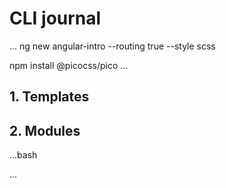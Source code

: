 # CLI journal
...
ng new angular-intro --routing true --style scss

npm install @picocss/pico
...

## 1. Templates

## 2. Modules

...bash

...
